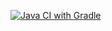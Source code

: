[![Java CI with Gradle](https://github.com/Negrustin/CiGradleTest/actions/workflows/gradle.yml/badge.svg)](https://github.com/Negrustin/CiGradleTest/actions/workflows/gradle.yml) 
